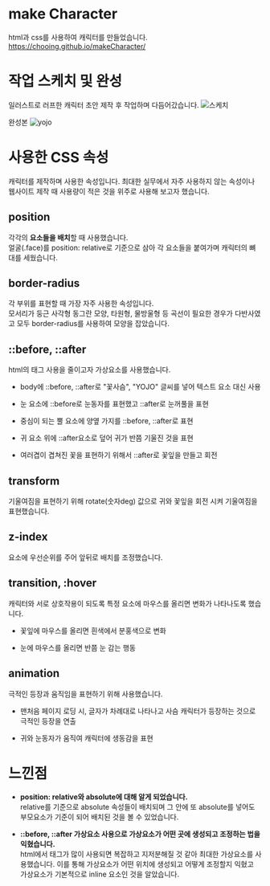 # make Character
html과 css를 사용하여 캐릭터를 만들었습니다.
https://chooing.github.io/makeCharacter/

# 작업 스케치 및 완성
일러스트로 러프한 캐릭터 초안 제작 후 작업하며 다듬어갔습니다. 
![스케치](https://user-images.githubusercontent.com/96187560/163180423-1164a6ce-08e1-45d1-9712-70ee2742771e.PNG)

완성본
![yojo](https://user-images.githubusercontent.com/96187560/163180000-01c3dd5c-0143-43d2-90c8-9708212383ff.png)

# 사용한 CSS 속성
캐릭터를 제작하며 사용한 속성입니다. 최대한 실무에서 자주 사용하지 않는 속성이나 웹사이트 제작 때 사용량이 적은 것을 위주로 사용해 보고자 했습니다.

## position
각각의 **요소들을 배치**할 때 사용했습니다.<br>
얼굴(.face)를 position: relative로 기준으로 삼아 각 요소들을 붙여가며 캐릭터의 뼈대를 세웠습니다.

## border-radius
각 부위를 표현할 때 가장 자주 사용한 속성입니다.<br> 모서리가 둥근 사각형 동그란 모양, 타원형, 물방울형 등 곡선이 필요한 경우가 다반사였고 모두 border-radius를 사용하여 모양을 잡았습니다.

## ::before, ::after
html의 태그 사용을 줄이고자 가상요소를 사용했습니다.<br> 
- body에 ::before, ::after로 "꽃사슴", "YOJO" 글씨를 넣어 텍스트 요소 대신 사용

- 눈 요소에 ::before로 눈동자를 표현했고 ::after로 눈꺼풀을 표현

- 중심이 되는 뿔 요소에 양옆 가지를 ::before, ::after로 표현

- 귀 요소 위에 ::after요소로 덮어 귀가 반쯤 기울진 것을 표현 

- 여러겹이 겹쳐진 꽃을 표현하기 위해서 ::after로 꽃잎을 만들고 회전

## transform
기울여짐을 표현하기 위해 rotate(숫자deg) 값으로 귀와 꽃잎을 회전 시켜 기울여짐을 표현했습니다.

## z-index
요소에 우선순위를 주어 앞뒤로 배치를 조정했습니다.

## transition, :hover
캐릭터와 서로 상호작용이 되도록 특정 요소에 마우스를 올리면 변화가 나타나도록 했습니다.
- 꽃잎에 마우스를 올리면 흰색에서 분홍색으로 변화

- 눈에 마우스를 올리면 반쯤 눈 감는 행동

## animation
극적인 등장과 움직임을 표현하기 위해 사용했습니다.
- 맨처음 페이지 로딩 시, 글자가 차례대로 나타나고 사슴 캐릭터가 등장하는 것으로 극적인 등장을 연출

- 귀와 눈동자가 움직여 캐릭터에 생동감을 표현


# 느낀점
- **position: relative와 absolute에 대해 알게 되었습니다.**<br> relative를 기준으로 absolute 속성들이 배치되며 그 안에 또 absolute를 넣어도 부모요소가 기준이 되어 배치된 것을 볼 수 있었습니다. 

- **::before, ::after 가상요소 사용으로 가상요소가 어떤 곳에 생성되고 조정하는 법을 익혔습니다.** <br> html에서 태그가 많이 사용되면 복잡하고 지저분해질 것 같아 최대한 가상요소를 사용했습니다. 이를 통해 가상요소가 어떤 위치에 생성되고 어떻게 조정할지 익혔고 가상요소가 기본적으로 inline 요소인 것을 알았습니다.
